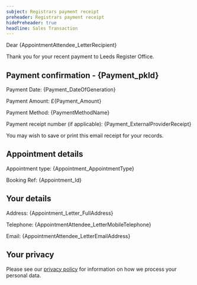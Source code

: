```yaml
---
subject: Registrars payment receipt
preheader: Registrars payment receipt
hidePreheader: true
headline: Sales Transaction
---
```


Dear {AppointmentAttendee_LetterRecipient}

Thank you for your recent payment to Leeds Register Office.


## Payment confirmation - {Payment_pkId}
Payment Date: {Payment_DateOfGeneration}

Payment Amount: £{Payment_Amount}

Payment Method: {PaymentMethodName}

Payment receipt number (if applicable): {Payment_ExternalProviderReceipt}

You may wish to save or print this email receipt for your records.


## Appointment details
Appointment type: {Appointment_AppointmentType}

Booking Ref: {Appointment_Id}


## Your details
Address: {Appointment_Letter_FullAddress}

Telephone: {AppointmentAttendee_LetterMobileTelephone}

Email: {AppointmentAttendee_LetterEmailAddress}


## Your privacy
Please see our [privacy policy](https://www.leeds.gov.uk/registrarsprivacy) for information on how we process your personal data.
